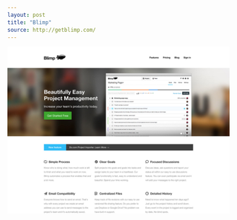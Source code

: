 ```yaml
---
layout: post
title: "Blimp"
source: http://getblimp.com/
---
```


<img src="/screenshots/blimp.jpg">

